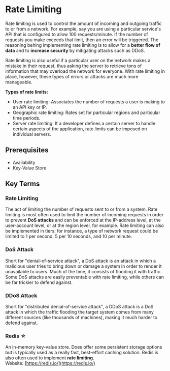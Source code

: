 # Rate Limiting  
Rate limiting is used to control the amount of incoming and outgoing traffic to or from a network. For example, say you are using a particular service's API that is configured to allow 100 requests/minute. If the number of requests you make exceeds that limit, then an error will be triggered. The reasoning behing implementing rate limiting is to allow for a __better flow of data__ and to __increase security__ by mitigating attacks such as DDoS.

Rate limiting is also useful if a particular user on the network makes a mistake in their request, thus asking the server to retrieve tons of information that may overload the network for everyone. With rate limiting in place, however, these types of errors or attacks are much more manageable.

__Types of rate limits:__
* User rate limiting: Associates the number of requests a user is making to an API key or IP. 
* Geographic rate limiting: Rates set for particular regions and particular time periods.
* Server rate limiting: If a developer defines a certain server to handle certain aspects of the application, rate limits can be imposed on individual servers.

## Prerequisites  
* Availability
* Key-Value Store

## Key Terms  
### Rate Limiting  
The act of limiting the number of requests sent to or from a system. Rate limiting is most often used to limit the number of incoming requests in order to prevent __DoS attacks__ and can be enforced at the IP-address level, at the user-account level, or at the region level, for example. Rate limiting can also be implemented in tiers; for instance, a type of network request could be limited to 1 per second, 5 per 10 seconds, and 10 per minute.  

### DoS Attack  
Short for "denial-of-service attack", a DoS attack is an attack in which a malicious user tries to bring down or damage a system in order to render it unavailable to users. Much of the time, it consists of flooding it with traffic. Some DoS attacks are easily preventable with rate limiting, while others can be far trickier to defend against. 

### DDoS Attack  
Short for "distributed denial-of-service attack", a DDoS attack is a DoS attack in which the traffic flooding the target system comes from many different sources (like thousands of machines), making it much harder to defend against.  

### Redis ☆  
An in-memory key-value store. Does offer some persistent storage options but is typically used as a really fast, best-effort caching solution. Redis is also often used to implement __rate limiting__.  
Website: [https://redis.io/](https://redis.io/)